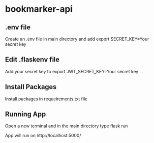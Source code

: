 # bookmarker-api

## .env file
  Create an .env file in main directory and add export SECRET_KEY=Your secret key
  
## Edit .flaskenv file
  Add your secret key to export JWT_SECRET_KEY=Your secret key
  
## Install Packages 
  Install packages in requeirements.txt file
  
## Running App
  Open a new terminal and in the main directory type flask run
  
  App will run on http://localhost:5000/
